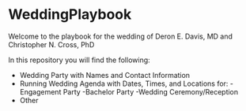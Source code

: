 # WeddingPlaybook
Welcome to the playbook for the wedding of Deron E. Davis, MD and Christopher N. Cross, PhD

In this repository you will find the following:
- Wedding Party with Names and Contact Information
- Running Wedding Agenda with Dates, Times, and Locations for:
 -Engagement Party
 -Bachelor Party
 -Wedding Ceremony/Reception 
- Other 
